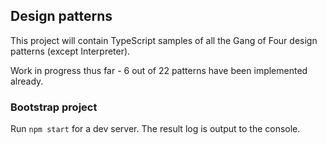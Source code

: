 ## Design patterns

This project will contain TypeScript samples of all the Gang of Four design patterns (except Interpreter).

Work in progress thus far - 6 out of 22 patterns have been implemented already.

### Bootstrap project

Run `npm start` for a dev server. The result log is output to the console.
